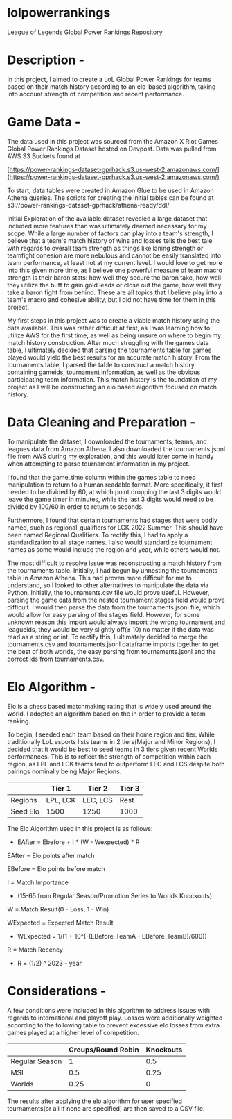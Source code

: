 # lolpowerrankings
League of Legends Global Power Rankings Repository

# Description -

In this project, I aimed to create a LoL Global Power Rankings for teams based on their match history according to an elo-based algorithm, taking into account strength of competition and recent performance.

# Game Data -

The data used in this project was sourced from the Amazon X Riot Games Global Power Rankings Dataset hosted on Devpost. Data was pulled from AWS S3 Buckets found at

[https://power-rankings-dataset-gprhack.s3.us-west-2.amazonaws.com/](https://power-rankings-dataset-gprhack.s3.us-west-2.amazonaws.com/)

To start, data tables were created in Amazon Glue to be used in Amazon Athena queries. The scripts for creating the initial tables can be found at s3://power-rankings-dataset-gprhack/athena-ready/ddl/

Initial Exploration of the available dataset revealed a large dataset that included more features than was ultimately deemed necessary for my scope. While a large number of factors can play into a team's strength, I believe that a team's match history of wins and losses tells the best tale with regards to overall team strength as things like laning strength or teamfight cohesion are more nebulous and cannot be easily translated into team performance, at least not at my current level. I would love to get more into this given more time, as I believe one powerful measure of team macro strength is their baron stats: how well they secure the baron take, how well they utilize the buff to gain gold leads or close out the game, how well they take a baron fight from behind. These are all topics that I believe play into a team's macro and cohesive ability, but I did not have time for them in this project.

My first steps in this project was to create a viable match history using the data available. This was rather difficult at first, as I was learning how to utilize AWS for the first time, as well as being unsure on where to begin my match history construction. After much struggling with the games data table, I ultimately decided that parsing the tournaments table for games played would yield the best results for an accurate match history. From the tournaments table, I parsed the table to construct a match history containing gameids, tournament information, as well as the obvious participating team information. This match history is the foundation of my project as I will be constructing an elo based algorithm focused on match history.

# Data Cleaning and Preparation -

To manipulate the dataset, I downloaded the tournaments, teams, and leagues data from Amazon Athena. I also downloaded the tournaments.jsonl file from AWS during my exploration, and this would later come in handy when attempting to parse tournament information in my project.

I found that the game\_time column within the games table to need manipulation to return to a human readable format. More specifically, it first needed to be divided by 60, at which point dropping the last 3 digits would leave the game timer in minutes, while the last 3 digits would need to be divided by 100/60 in order to return to seconds.

Furthermore, I found that certain tournaments had stages that were oddly named, such as regional\_qualifiers for LCK 2022 Summer. This should have been named Regional Qualifiers. To rectify this, I had to apply a standardization to all stage names. I also would standardize tournament names as some would include the region and year, while others would not.

The most difficult to resolve issue was reconstructing a match history from the tournaments table. Initially, I had begun by unnesting the tournaments table in Amazon Athena. This had proven more difficult for me to understand, so I looked to other alternatives to manipulate the data via Python. Initially, the tournaments.csv file would prove useful. However, parsing the game data from the nested tournament stages field would prove difficult. I would then parse the data from the tournaments.jsonl file, which would allow for easy parsing of the stages field. However, for some unknown reason this import would always import the wrong tournament and leagueids, they would be very slightly off(± 10) no matter if the data was read as a string or int. To rectify this, I ultimately decided to merge the tournaments.csv and tournaments.jsonl dataframe imports together to get the best of both worlds, the easy parsing from tournaments.jsonl and the correct ids from tournaments.csv.

# Elo Algorithm -

Elo is a chess based matchmaking rating that is widely used around the world. I adopted an algorithm based on the in order to provide a team ranking.

To begin, I seeded each team based on their home region and tier. While traditionally LoL esports lists teams in 2 tiers(Major and Minor Regions), I decided that it would be best to seed teams in 3 tiers given recent Worlds performances. This is to reflect the strength of competition within each region, as LPL and LCK teams tend to outperform LEC and LCS despite both pairings nominally being Major Regions.

| | Tier 1 | Tier 2 | Tier 3 |
| --- | --- | --- | --- |
| Regions | LPL, LCK | LEC, LCS | Rest |
| Seed Elo | 1500 | 1250 | 1000 |

The Elo Algorithm used in this project is as follows:

- EAfter = Ebefore + I \* (W - Wexpected) \* R


EAfter = Elo points after match

EBefore = Elo points before match

I = Match Importance

- (15-65 from Regular Season/Promotion Series to Worlds Knockouts)

W = Match Result(0 - Loss, 1 - Win)

WExpected = Expected Match Result

- WExpected = 1/(1 + 10^(-(EBefore_TeamA - EBefore_TeamB)/600))

R = Match Recency

- R = (1/2) ^ 2023 - year

# Considerations -

A few conditions were included in this algorithm to address issues with regards to international and playoff play. Losses were additionally weighted according to the following table to prevent excessive elo losses from extra games played at a higher level of competition.


| | Groups/Round Robin | Knockouts |
| --- | --- | --- |
| Regular Season | 1 | 0.5 |
| MSI | 0.5 | 0.25 |
| Worlds | 0.25 | 0 |

The results after applying the elo algorithm for user specified tournaments(or all if none are specified) are then saved to a CSV file.
